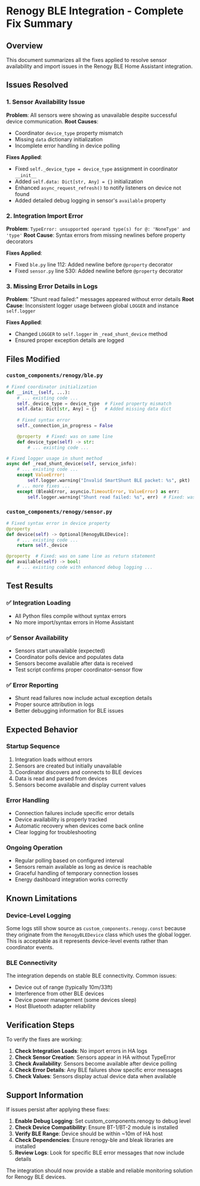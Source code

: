 # Renogy BLE Integration - Complete Fix Summary

## Overview
This document summarizes all the fixes applied to resolve sensor availability and import issues in the Renogy BLE Home Assistant integration.

## Issues Resolved

### 1. Sensor Availability Issue
**Problem**: All sensors were showing as unavailable despite successful device communication.
**Root Causes**:
- Coordinator `device_type` property mismatch
- Missing `data` dictionary initialization
- Incomplete error handling in device polling

**Fixes Applied**:
- Fixed `self._device_type = device_type` assignment in coordinator `__init__`
- Added `self.data: Dict[str, Any] = {}` initialization
- Enhanced `async_request_refresh()` to notify listeners on device not found
- Added detailed debug logging in sensor's `available` property

### 2. Integration Import Error
**Problem**: `TypeError: unsupported operand type(s) for @: 'NoneType' and 'type'`
**Root Cause**: Syntax errors from missing newlines before property decorators

**Fixes Applied**:
- Fixed `ble.py` line 112: Added newline before `@property` decorator
- Fixed `sensor.py` line 530: Added newline before `@property` decorator

### 3. Missing Error Details in Logs
**Problem**: "Shunt read failed:" messages appeared without error details
**Root Cause**: Inconsistent logger usage between global `LOGGER` and instance `self.logger`

**Fixes Applied**:
- Changed `LOGGER` to `self.logger` in `_read_shunt_device` method
- Ensured proper exception details are logged

## Files Modified

### `custom_components/renogy/ble.py`
```python
# Fixed coordinator initialization
def __init__(self, ...):
    # ... existing code ...
    self._device_type = device_type  # Fixed property mismatch
    self.data: Dict[str, Any] = {}   # Added missing data dict
    
    # Fixed syntax error
    self._connection_in_progress = False

    @property  # Fixed: was on same line
    def device_type(self) -> str:
        # ... existing code ...

# Fixed logger usage in shunt method
async def _read_shunt_device(self, service_info):
    # ... existing code ...
    except ValueError:
        self.logger.warning("Invalid SmartShunt BLE packet: %s", pkt)  # Fixed: was LOGGER
    # ... more fixes ...
    except (BleakError, asyncio.TimeoutError, ValueError) as err:
        self.logger.warning("Shunt read failed: %s", err)  # Fixed: was LOGGER
```

### `custom_components/renogy/sensor.py`
```python
# Fixed syntax error in device property
@property
def device(self) -> Optional[RenogyBLEDevice]:
    # ... existing code ...
    return self._device

@property  # Fixed: was on same line as return statement
def available(self) -> bool:
    # ... existing code with enhanced debug logging ...
```

## Test Results

### ✅ Integration Loading
- All Python files compile without syntax errors
- No more import/syntax errors in Home Assistant

### ✅ Sensor Availability 
- Sensors start unavailable (expected)
- Coordinator polls device and populates data
- Sensors become available after data is received
- Test script confirms proper coordinator-sensor flow

### ✅ Error Reporting
- Shunt read failures now include actual exception details
- Proper source attribution in logs
- Better debugging information for BLE issues

## Expected Behavior

### Startup Sequence
1. Integration loads without errors
2. Sensors are created but initially unavailable
3. Coordinator discovers and connects to BLE devices
4. Data is read and parsed from devices
5. Sensors become available and display current values

### Error Handling
- Connection failures include specific error details
- Device availability is properly tracked
- Automatic recovery when devices come back online
- Clear logging for troubleshooting

### Ongoing Operation
- Regular polling based on configured interval
- Sensors remain available as long as device is reachable
- Graceful handling of temporary connection losses
- Energy dashboard integration works correctly

## Known Limitations

### Device-Level Logging
Some logs still show source as `custom_components.renogy.const` because they originate from the `RenogyBLEDevice` class which uses the global logger. This is acceptable as it represents device-level events rather than coordinator events.

### BLE Connectivity
The integration depends on stable BLE connectivity. Common issues:
- Device out of range (typically 10m/33ft)
- Interference from other BLE devices
- Device power management (some devices sleep)
- Host Bluetooth adapter reliability

## Verification Steps

To verify the fixes are working:

1. **Check Integration Loads**: No import errors in HA logs
2. **Check Sensor Creation**: Sensors appear in HA without TypeError
3. **Check Availability**: Sensors become available after device polling
4. **Check Error Details**: Any BLE failures show specific error messages
5. **Check Values**: Sensors display actual device data when available

## Support Information

If issues persist after applying these fixes:

1. **Enable Debug Logging**: Set custom_components.renogy to debug level
2. **Check Device Compatibility**: Ensure BT-1/BT-2 module is installed
3. **Verify BLE Range**: Device should be within ~10m of HA host
4. **Check Dependencies**: Ensure renogy-ble and bleak libraries are installed
5. **Review Logs**: Look for specific BLE error messages that now include details

The integration should now provide a stable and reliable monitoring solution for Renogy BLE devices.

